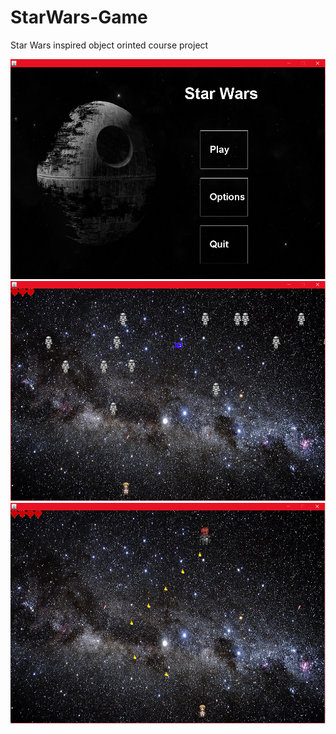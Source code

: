 # StarWars-Game
Star Wars inspired object orinted course project

![](res/images/menu.png)
![](res/images/inGame.png)
![](res/images/boss.png)
